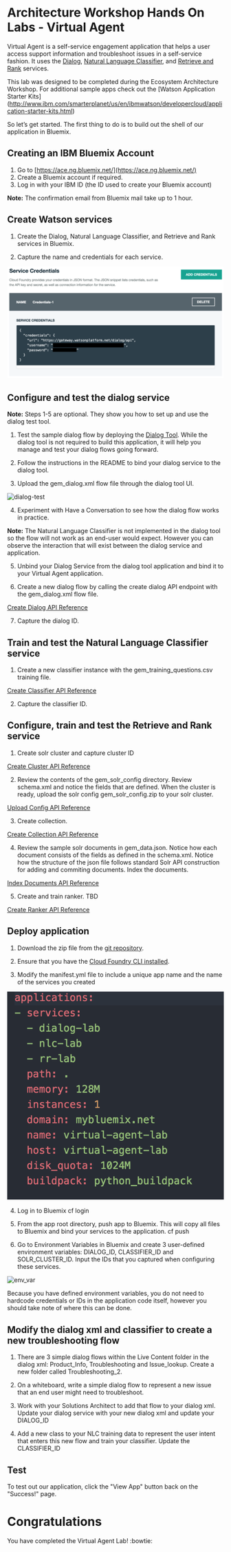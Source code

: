 # Architecture Workshop Hands On Labs - Virtual Agent

 Virtual Agent is a self-service engagement application that helps a user access support information and troubleshoot issues in a self-service fashion. It uses the [Dialog][dialog_service], [Natural Language Classifier][nlc_service], and [Retrieve and Rank][rr_service] services.

This lab was designed to be completed during the Ecosystem Architecture Workshop. For additional sample apps check out the [Watson Application Starter Kits] (http://www.ibm.com/smarterplanet/us/en/ibmwatson/developercloud/application-starter-kits.html)

So let’s get started. The first thing to do is to build out the shell of our application in Bluemix.

## Creating an IBM Bluemix Account

  1. Go to [https://ace.ng.bluemix.net/](https://ace.ng.bluemix.net/)
  2. Create a Bluemix account if required.
  3. Log in with your IBM ID (the ID used to create your Bluemix account)

**Note:** The confirmation email from Bluemix mail take up to 1 hour.

## Create Watson services

  1. Create the Dialog, Natural Language Classifier, and Retrieve and Rank services in Bluemix.

  2. Capture the name and credentials for each service.

  ![credentials](instructions/credentials.png)

## Configure and test the dialog service

  **Note:** Steps 1-5 are optional. They show you how to set up and use the dialog test tool.

  1. Test the sample dialog flow by deploying the [Dialog Tool](https://github.com/watson-developer-cloud/dialog-tool?cm_mc_uid=79962573693514539991735&cm_mc_sid_50200000=1456761145). While the dialog tool is not required to build this application, it will help you manage and test your dialog flows going forward.

  2. Follow the instructions in the README to bind your dialog service to the dialog tool.

  3. Upload the gem_dialog.xml flow file through the dialog tool UI.

  ![dialog-test](dialog-test)

  4. Experiment with Have a Conversation to see how the dialog flow works in practice.

  **Note:** The Natural Language Classifier is not implemented in the dialog tool so the flow will not work as an end-user would expect. However you can observe the interaction that will exist between the dialog service and application.

  5. Unbind your Dialog Service from the dialog tool application and bind it to your Virtual Agent application.

  6. Create a new dialog flow by calling the create dialog API endpoint with the gem_dialog.xml flow file.

  [Create Dialog API Reference](http://www.ibm.com/smarterplanet/us/en/ibmwatson/developercloud/dialog/api/v1/#create-dialog)

  7. Capture the dialog ID.

## Train and test the Natural Language Classifier service

  1. Create a new classifier instance with the gem_training_questions.csv training file.

  [Create Classifier API Reference](http://www.ibm.com/smarterplanet/us/en/ibmwatson/developercloud/natural-language-classifier/api/v1/#create_classifier)

  2. Capture the classifier ID.

## Configure, train and test the Retrieve and Rank service

  1. Create solr cluster and capture cluster ID

  [Create Cluster API Reference](https://www.ibm.com/smarterplanet/us/en/ibmwatson/developercloud/retrieve-and-rank/api/v1/#create_solr_cluster)

  2. Review the contents of the gem_solr_config directory. Review schema.xml and notice the fields that are defined. When the cluster is ready, upload the solr config gem_solr_config.zip to your solr cluster.

  [Upload Config API Reference](https://www.ibm.com/smarterplanet/us/en/ibmwatson/developercloud/retrieve-and-rank/api/v1/#upload_config)

  3. Create collection.

  [Create Collection API Reference](https://www.ibm.com/smarterplanet/us/en/ibmwatson/developercloud/retrieve-and-rank/api/v1/#create_solr_collection)

  4. Review the sample solr documents in gem_data.json. Notice how each document consists of the fields as defined in the schema.xml. Notice how the structure of the json file follows standard Solr API construction for adding and commiting documents. Index the documents.

  [Index Documents API Reference](https://www.ibm.com/smarterplanet/us/en/ibmwatson/developercloud/retrieve-and-rank/api/v1/#index_doc)

  5. Create and train ranker. TBD

  [Create Ranker API Reference](https://www.ibm.com/smarterplanet/us/en/ibmwatson/developercloud/retrieve-and-rank/api/v1/#create_ranker)

## Deploy application

  1. Download the zip file from the [git repository](https://github.com/cackerso/virual-agent-lab).

  2. Ensure that you have the [Cloud Foundry CLI installed](https://console.ng.bluemix.net/docs/starters/install_cli.html).

  3. Modify the manifest.yml file to include a unique app name and the name of the services you created

  ![manifest](instructions/manifest.png)

  4. Log in to Bluemix
      cf login

  5. From the app root directory, push app to Bluemix. This will copy all files to Bluemix and bind your services to the application.
      cf push <application name>

  6. Go to Environment Variables in Bluemix and create 3 user-defined environment variables: DIALOG_ID, CLASSIFIER_ID and SOLR_CLUSTER_ID. Input the IDs that you captured when configuring these services.

  ![env_var](env_var.png)

  Because you have defined environment variables, you do not need to hardcode credentials or IDs in the application code itself, however you should take note of where this can be done.

## Modify the dialog xml and classifier to create a new troubleshooting flow

  1. There are 3 simple dialog flows within the Live Content folder in the dialog xml: Product_Info, Troubleshooting and Issue_lookup. Create a new folder called Troubleshooting_2.

  2. On a whiteboard, write a simple dialog flow to represent a new issue that an end user might need to troubleshoot.

  3. Work with your Solutions Architect to add that flow to your dialog xml. Update your dialog service with your new dialog xml and update your DIALOG_ID

  4. Add a new class to your NLC training data to represent the user intent that enters this new flow and train your classifier. Update the CLASSIFIER_ID

## Test

To test out our application, click the "View App" button back on the "Success!" page.

# Congratulations

You have completed the Virtual Agent Lab! :bowtie:

[bluemix]: https://console.ng.bluemix.net/
[wdc_services]: http://www.ibm.com/smarterplanet/us/en/ibmwatson/developercloud/services-catalog.html
[dialog_service]: http://www.ibm.com/smarterplanet/us/en/ibmwatson/developercloud/personality-insights.html
[nlc_service]: http://www.ibm.com/smarterplanet/us/en/ibmwatson/developercloud/personality-insights.html
[rr_service]: http://www.ibm.com/smarterplanet/us/en/ibmwatson/developercloud/personality-insights.html
